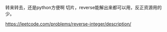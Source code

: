 转来转去，还是python方便啊
切片，reverse能解出来都可以用，反正资源用的少。

https://leetcode.com/problems/reverse-integer/description/